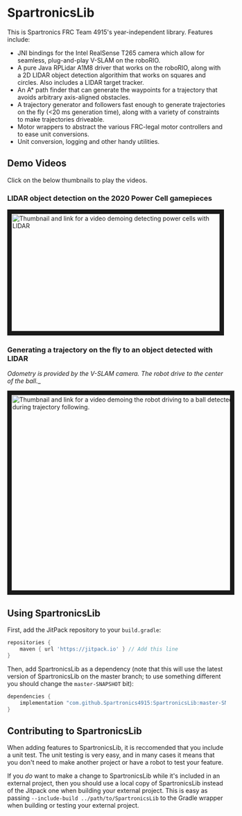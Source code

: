 # SpartronicsLib

This is Spartronics FRC Team 4915's year-independent library. Features include:
 - JNI bindings for the Intel RealSense T265 camera which allow for seamless, plug-and-play V-SLAM on the roboRIO.
 - A pure Java RPLidar A1M8 driver that works on the roboRIO, along with a 2D LIDAR object detection algorithim that works on squares and circles. Also includes a LIDAR target tracker.
 - An A\* path finder that can generate the waypoints for a trajectory that avoids arbitrary axis-aligned obstacles.
 - A trajectory generator and followers fast enough to generate trajectories on the fly (<20 ms generation time), along with a variety of constraints to make trajectories driveable.
 - Motor wrappers to abstract the various FRC-legal motor controllers and to ease unit conversions.
 - Unit conversion, logging and other handy utilities.

## Demo Videos
Click on the below thumbnails to play the videos.

### LIDAR object detection on the 2020 Power Cell gamepieces
<a href="http://www.youtube.com/watch?feature=player_embedded&v=fzdhYzALs-o" target="_blank"><img src="https://raw.githubusercontent.com/Spartronics4915/SpartronicsLib/master/readme_images/lidar_demo.gif" alt="Thumbnail and link for a video demoing detecting power cells with LIDAR" width="480" height="270" border="10" /></a>

### Generating a trajectory on the fly to an object detected with LIDAR
_Odometry is provided by the V-SLAM camera. The robot drive to the center of the ball.__

<a href="http://www.youtube.com/watch?feature=player_embedded&v=4HTlq_ENjXw" target="_blank"><img src="https://raw.githubusercontent.com/Spartronics4915/SpartronicsLib/master/readme_images/path_to_ball.gif" alt="Thumbnail and link for a video demoing the robot driving to a ball detected with LIDAR, using V-SLAM for odometry during trajectory following." width="800" height="450" border="10" /></a>

## Using SpartronicsLib
First, add the JitPack repository to your `build.gradle`:
```groovy
repositories {
    maven { url 'https://jitpack.io' } // Add this line
}
```

Then, add SpartronicsLib as a dependency (note that this will use the latest version of SpartronicsLib on the master branch; to use something different you should change the `master-SNAPSHOT` bit):
```groovy
dependencies {
    implementation "com.github.Spartronics4915:SpartronicsLib:master-SNAPSHOT"
}
```

## Contributing to SpartronicsLib
When adding features to SpartronicsLib, it is reccomended that you include a unit test. The unit testing is very easy, and in many cases it means that you don't need to make another project or have a robot to test your feature.

If you *do* want to make a change to SpartronicsLib while it's included in an external project, then you should use a local copy of SpartronicsLib instead of the Jitpack one when building your external project. This is easy as passing `--include-build ../path/to/SpartronicsLib` to the Gradle wrapper when building or testing your external project.
